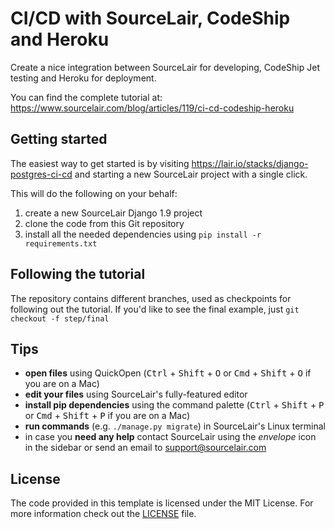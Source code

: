 # CI/CD with SourceLair, CodeShip and Heroku

Create a nice integration between SourceLair for developing, CodeShip Jet testing and Heroku for deployment.

You can find the complete tutorial at: https://www.sourcelair.com/blog/articles/119/ci-cd-codeship-heroku

## Getting started

The easiest way to get started is by visiting https://lair.io/stacks/django-postgres-ci-cd and starting a new SourceLair project with a single click.

This will do the following on your behalf:

1. create a new SourceLair Django 1.9 project
2. clone the code from this Git repository
3. install all the needed dependencies using `pip install -r requirements.txt`

## Following the tutorial

The repository contains different branches, used as checkpoints for following out the tutorial.
If you'd like to see the final example, just `git checkout -f step/final`

## Tips

- **open files** using QuickOpen (<kbd>Ctrl</kbd> + <kbd>Shift</kbd> + <kbd>O</kbd> or <kbd>Cmd</kbd> + <kbd>Shift</kbd> + <kbd>O</kbd> if you are on a Mac)
- **edit your files** using SourceLair's fully-featured editor
- **install pip dependencies** using the command palette (<kbd>Ctrl</kbd> + <kbd>Shift</kbd> + <kbd>P</kbd> or <kbd>Cmd</kbd> + <kbd>Shift</kbd> + <kbd>P</kbd> if you are on a Mac)
- **run commands** (e.g. `./manage.py migrate`) in SourceLair's Linux terminal
- in case you **need any help** contact SourceLair using the _envelope_ icon in the sidebar or send an email to [support@sourcelair.com](mailto:support@sourcelair.com)

## License

The code provided in this template is licensed under the MIT License. For more information check out the [LICENSE](LICENSE) file.
